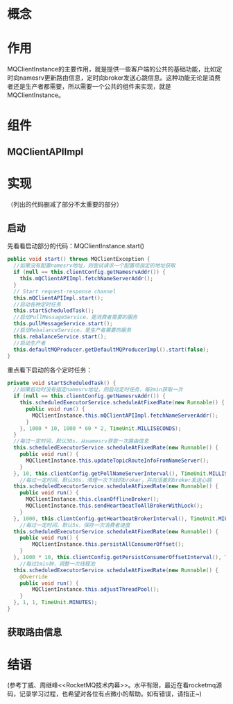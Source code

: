# 概念

# 作用

MQClientInstance的主要作用，就是提供一些客户端的公共的基础功能，比如定时向namesrv更新路由信息，定时向broker发送心跳信息。这种功能无论是消费者还是生产者都需要，所以需要一个公共的组件来实现，就是MQClientInstance。

# 组件

## MQClientAPIImpl



# 实现

（列出的代码删减了部分不太重要的部分）

## 启动

先看看启动部分的代码：MQClientInstance.start()

```java
public void start() throws MQClientException {
  //如果没有配置namesrv地址，则尝试请求一个配置项指定的地址获取
  if (null == this.clientConfig.getNamesrvAddr()) {
    this.mQClientAPIImpl.fetchNameServerAddr();
  }
  // Start request-response channel
  this.mQClientAPIImpl.start();
  //启动各种定时任务
  this.startScheduledTask();
  //启动PullMessageService，是消费者需要的服务
  this.pullMessageService.start();
  //启动RebalanceService，是生产者需要的服务
  this.rebalanceService.start();
  //启动生产者
  this.defaultMQProducer.getDefaultMQProducerImpl().start(false); 
}
```

重点看下启动的各个定时任务：

```java
private void startScheduledTask() {
  //如果启动时没有指定namesrv地址，则启动定时任务，每2min获取一次
  if (null == this.clientConfig.getNamesrvAddr()) {
    this.scheduledExecutorService.scheduleAtFixedRate(new Runnable() {
      public void run() {
        MQClientInstance.this.mQClientAPIImpl.fetchNameServerAddr();
      }
    }, 1000 * 10, 1000 * 60 * 2, TimeUnit.MILLISECONDS);
  }
  //每过一定时间，默认30s，从namesrv获取一次路由信息
  this.scheduledExecutorService.scheduleAtFixedRate(new Runnable() {
    public void run() {
      MQClientInstance.this.updateTopicRouteInfoFromNameServer();
    }
  }, 10, this.clientConfig.getPollNameServerInterval(), TimeUnit.MILLISECONDS);
	//每过一定时间，默认30s，清理一次下线的broker，并向活着的broker发送心跳
  this.scheduledExecutorService.scheduleAtFixedRate(new Runnable() {
    public void run() {
      MQClientInstance.this.cleanOfflineBroker();
      MQClientInstance.this.sendHeartbeatToAllBrokerWithLock();
    }
  }, 1000, this.clientConfig.getHeartbeatBrokerInterval(), TimeUnit.MILLISECONDS);
	//每过一定时间，默认5s，保存一次消费者进度
  this.scheduledExecutorService.scheduleAtFixedRate(new Runnable() {
    public void run() {
        MQClientInstance.this.persistAllConsumerOffset();
    }
  }, 1000 * 10, this.clientConfig.getPersistConsumerOffsetInterval(), TimeUnit.MILLISECONDS);
	//每过1min钟，调整一次线程池
  this.scheduledExecutorService.scheduleAtFixedRate(new Runnable() {
    @Override
    public void run() {
        MQClientInstance.this.adjustThreadPool();
    }
  }, 1, 1, TimeUnit.MINUTES);
}
```

## 获取路由信息





# 结语



(参考丁威、周继峰<<RocketMQ技术内幕>>。水平有限，最近在看rocketmq源码，记录学习过程，也希望对各位有点微小的帮助。如有错误，请指正~)

